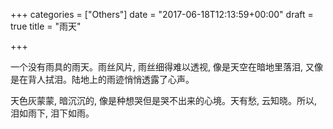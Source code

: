 +++
categories = ["Others"]
date = "2017-06-18T12:13:59+00:00"
draft = true
title = "雨天"

+++


一个没有雨具的雨天。雨丝风片, 雨丝细得难以透视, 像是天空在暗地里落泪, 又像是在背人拭泪。陆地上的雨迹悄悄透露了心声。

天色灰蒙蒙, 暗沉沉的, 像是种想哭但是哭不出来的心境。天有愁, 云知晓。所以, 泪如雨下, 泪下如雨。